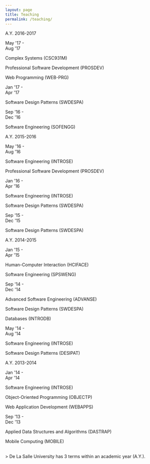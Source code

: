 ```yaml
---
layout: page
title: Teaching
permalink: /teaching/
---
```


<!-- Override column widths becuase of changes in content. -->
<style>
    .twocol-left-col {
        width: 15%;
    }

    .twocol-entry {
        width: 83%;
    }
</style>

<div class="twocol-content twocol-section">
    <p class="twocol-left-col"></p>
    <p class="twocol-entry">A.Y. 2016-2017</p>
</div>

<div class="twocol-content">
    <p class="twocol-left-col">May '17 - Aug '17</p>
    <div class="twocol-entry">
        <p><span class="twocol-entry-main">Complex Systems</span> (CSC931M)</p>
        <p><span class="twocol-entry-main">Professional Software Development</span> (PROSDEV)</p>
        <p><span class="twocol-entry-main">Web Programming</span> (WEB-PRG)</p>
    </div>
</div>

<div class="twocol-content">
    <p class="twocol-left-col">Jan '17 - Apr '17</p>
    <div class="twocol-entry">
        <p><span class="twocol-entry-main">Software Design Patterns</span> (SWDESPA)</p>
    </div>
</div>

<div class="twocol-content">
    <p class="twocol-left-col">Sep '16 - Dec '16</p>
    <div class="twocol-entry">
        <p><span class="twocol-entry-main">Software Engineering</span> (SOFENGG)</p>
    </div>
</div>

<div class="twocol-content twocol-section">
    <p class="twocol-left-col"></p>
    <p class="twocol-entry">A.Y. 2015-2016</p>
</div>

<div class="twocol-content">
    <p class="twocol-left-col">May '16 - Aug '16</p>
    <div class="twocol-entry">
        <p><span class="twocol-entry-main">Software Engineering</span> (INTROSE)</p>
        <p><span class="twocol-entry-main">Professional Software Development</span> (PROSDEV)</p>
    </div>
</div>

<div class="twocol-content">
    <p class="twocol-left-col">Jan '16 - Apr '16</p>
    <div class="twocol-entry">
        <p><span class="twocol-entry-main">Software Engineering</span> (INTROSE)</p>
        <p><span class="twocol-entry-main">Software Design Patterns</span> (SWDESPA)</p>
    </div>
</div>

<div class="twocol-content">
    <p class="twocol-left-col">Sep '15 - Dec '15</p>
    <div class="twocol-entry">
        <p><span class="twocol-entry-main">Software Design Patterns</span> (SWDESPA)</p>
    </div>
</div>

<div class="twocol-content twocol-section">
    <p class="twocol-left-col"></p>
    <p class="twocol-entry">A.Y. 2014-2015</p>
</div>

<div class="twocol-content">
    <p class="twocol-left-col">Jan '15 - Apr '15</p>
    <div class="twocol-entry">
        <p><span class="twocol-entry-main">Human-Computer Interaction</span> (HCIFACE)</p>
        <p><span class="twocol-entry-main">Software Engineering</span> (SPSWENG)</p>
    </div>
</div>

<div class="twocol-content">
    <p class="twocol-left-col">Sep '14 - Dec '14</p>
    <div class="twocol-entry">
        <p><span class="twocol-entry-main">Advanced Software Engineering</span> (ADVANSE)</p>
        <p><span class="twocol-entry-main">Software Design Patterns</span> (SWDESPA)</p>
        <p><span class="twocol-entry-main">Databases</span> (INTRODB)</p>
    </div>
</div>

<div class="twocol-content">
    <p class="twocol-left-col">May '14 - Aug '14</p>
    <div class="twocol-entry">
        <p><span class="twocol-entry-main">Software Engineering</span> (INTROSE)</p>
        <p><span class="twocol-entry-main">Software Design Patterns</span> (DESIPAT)</p>
    </div>
</div>

<div class="twocol-content twocol-section">
    <p class="twocol-left-col"></p>
    <p class="twocol-entry">A.Y. 2013-2014</p>
</div>

<div class="twocol-content">
    <p class="twocol-left-col">Jan '14 - Apr '14</p>
    <div class="twocol-entry">
        <p><span class="twocol-entry-main">Software Engineering</span> (INTROSE)</p>
        <p><span class="twocol-entry-main">Object-Oriented Programming</span> (OBJECTP)</p>
        <p><span class="twocol-entry-main">Web Application Development</span> (WEBAPPS)</p>
    </div>
</div>

<div class="twocol-content">
    <p class="twocol-left-col">Sep '13 - Dec '13</p>
    <div class="twocol-entry">
        <p><span class="twocol-entry-main">Applied Data Structures and Algorithms</span> (DASTRAP)</p>
        <p><span class="twocol-entry-main">Mobile Computing</span> (MOBILE)</p>
    </div>
</div>

<br>
> De La Salle University has 3 terms within an academic year (A.Y.).